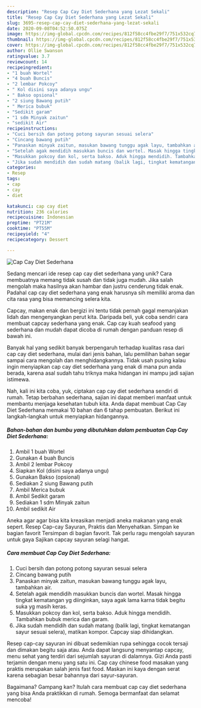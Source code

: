 ```yaml
---
description: "Resep Cap Cay Diet Sederhana yang Lezat Sekali"
title: "Resep Cap Cay Diet Sederhana yang Lezat Sekali"
slug: 3695-resep-cap-cay-diet-sederhana-yang-lezat-sekali
date: 2020-09-08T04:52:50.075Z
image: https://img-global.cpcdn.com/recipes/812f58cc4fbe29f7/751x532cq70/cap-cay-diet-sederhana-foto-resep-utama.jpg
thumbnail: https://img-global.cpcdn.com/recipes/812f58cc4fbe29f7/751x532cq70/cap-cay-diet-sederhana-foto-resep-utama.jpg
cover: https://img-global.cpcdn.com/recipes/812f58cc4fbe29f7/751x532cq70/cap-cay-diet-sederhana-foto-resep-utama.jpg
author: Ollie Swanson
ratingvalue: 3.7
reviewcount: 14
recipeingredient:
- "1 buah Wortel"
- "4 buah Buncis"
- "2 lembar Pokcoy"
- " Kol disini saya adanya ungu"
- " Bakso opsional"
- "2 siung Bawang putih"
- " Merica bubuk"
- "Sedikit garam"
- "1 sdm Minyak zaitun"
- "sedikit Air"
recipeinstructions:
- "Cuci bersih dan potong potong sayuran sesuai selera"
- "Cincang bawang putih"
- "Panaskan minyak zaitun, masukan bawang tunggu agak layu, tambahkan air."
- "Setelah agak mendidih masukkan buncis dan wortel. Masak hingga tingkat kematangan yg diinginkan, saya agak lama karna tidak begitu suka yg masih keras."
- "Masukkan pokcoy dan kol, serta bakso. Aduk hingga mendidih. Tambahkan bubuk merica dan garam."
- "Jika sudah mendidih dan sudah matang (balik lagi, tingkat kematangan sayur sesuai selera), matikan kompor. Capcay siap dihidangkan."
categories:
- Resep
tags:
- cap
- cay
- diet

katakunci: cap cay diet 
nutrition: 236 calories
recipecuisine: Indonesian
preptime: "PT21M"
cooktime: "PT55M"
recipeyield: "4"
recipecategory: Dessert

---
```



![Cap Cay Diet Sederhana](https://img-global.cpcdn.com/recipes/812f58cc4fbe29f7/751x532cq70/cap-cay-diet-sederhana-foto-resep-utama.jpg)

Sedang mencari ide resep cap cay diet sederhana yang unik? Cara membuatnya memang tidak susah dan tidak juga mudah. Jika salah mengolah maka hasilnya akan hambar dan justru cenderung tidak enak. Padahal cap cay diet sederhana yang enak harusnya sih memiliki aroma dan cita rasa yang bisa memancing selera kita.

Capcay, makan enak dan bergizi ini tentu tidak pernah gagal memanjakan lidah dan mengenyangkan perut kita. Daripada beli, yuk coba sendiri cara membuat capcay sederhana yang enak. Cap cay kuah seafood yang sederhana dan mudah dapat dicoba di rumah dengan panduan resep di bawah ini.

Banyak hal yang sedikit banyak berpengaruh terhadap kualitas rasa dari cap cay diet sederhana, mulai dari jenis bahan, lalu pemilihan bahan segar sampai cara mengolah dan menghidangkannya. Tidak usah pusing kalau ingin menyiapkan cap cay diet sederhana yang enak di mana pun anda berada, karena asal sudah tahu triknya maka hidangan ini mampu jadi sajian istimewa.


Nah, kali ini kita coba, yuk, ciptakan cap cay diet sederhana sendiri di rumah. Tetap berbahan sederhana, sajian ini dapat memberi manfaat untuk membantu menjaga kesehatan tubuh kita. Anda dapat membuat Cap Cay Diet Sederhana memakai 10 bahan dan 6 tahap pembuatan. Berikut ini langkah-langkah untuk menyiapkan hidangannya.

<!--inarticleads1-->

##### Bahan-bahan dan bumbu yang dibutuhkan dalam pembuatan Cap Cay Diet Sederhana:

1. Ambil 1 buah Wortel
1. Gunakan 4 buah Buncis
1. Ambil 2 lembar Pokcoy
1. Siapkan  Kol (disini saya adanya ungu)
1. Gunakan  Bakso (opsional)
1. Sediakan 2 siung Bawang putih
1. Ambil  Merica bubuk
1. Ambil Sedikit garam
1. Sediakan 1 sdm Minyak zaitun
1. Ambil sedikit Air


Aneka agar agar bisa kita kreasikan menjadi aneka makanan yang enak sepert. Resep Cap-cay Sayuran, Praktis dan Menyehatkan. Simpan ke bagian favorit Tersimpan di bagian favorit. Tak perlu ragu mengolah sayuran untuk gaya Sajikan capcay sayuran selagi hangat. 

<!--inarticleads2-->

##### Cara membuat Cap Cay Diet Sederhana:

1. Cuci bersih dan potong potong sayuran sesuai selera
1. Cincang bawang putih
1. Panaskan minyak zaitun, masukan bawang tunggu agak layu, tambahkan air.
1. Setelah agak mendidih masukkan buncis dan wortel. Masak hingga tingkat kematangan yg diinginkan, saya agak lama karna tidak begitu suka yg masih keras.
1. Masukkan pokcoy dan kol, serta bakso. Aduk hingga mendidih. Tambahkan bubuk merica dan garam.
1. Jika sudah mendidih dan sudah matang (balik lagi, tingkat kematangan sayur sesuai selera), matikan kompor. Capcay siap dihidangkan.


Resep cap-cay sayuran ini dibuat sedemikian rupa sehingga cocok tersaji dan dimakan begitu saja atau. Anda dapat langsung menyantap capcay, menu sehat yang terdiri dari sejumlah sayuran di dalamnya. Gizi Anda pasti terjamin dengan menu yang satu ini. Cap cay chinese food masakan yang praktis merupakan salah jenis fast food. Maskan ini kaya dengan serat karena sebagian besar bahannya dari sayur-sayuran. 

Bagaimana? Gampang kan? Itulah cara membuat cap cay diet sederhana yang bisa Anda praktikkan di rumah. Semoga bermanfaat dan selamat mencoba!
